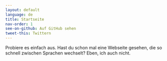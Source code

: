 ```yaml
---
layout: default
language: de
title: Startseite
nav-order: 1
see-on-github: Auf GitHub sehen
tweet-this: Twittern
---
```


Probiere es einfach aus. Hast du schon mal eine Webseite gesehen, die so schnell zwischen Sprachen wechselt? Eben, ich auch nicht.


